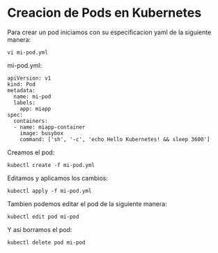 # Creacion de Pods en Kubernetes

Para crear un pod iniciamos con su especificacion yaml de la siguiente manera:

```
vi mi-pod.yml
```
mi-pod.yml:

```
apiVersion: v1
kind: Pod
metadata:
  name: mi-pod
  labels:
    app: miapp
spec:
  containers:
  - name: miapp-container
    image: busybox
    command: ['sh', '-c', 'echo Hello Kubernetes! && sleep 3600']
```

Creamos el pod:

```
kubectl create -f mi-pod.yml
```

Editamos y aplicamos los cambios:

```
kubectl apply -f mi-pod.yml
```

Tambien podemos editar el pod de la siguiente manera:

```
kubectl edit pod mi-pod
```

Y asi borramos el pod:

```
kubectl delete pod mi-pod
```